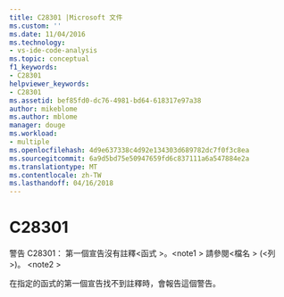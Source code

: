 ```yaml
---
title: C28301 |Microsoft 文件
ms.custom: ''
ms.date: 11/04/2016
ms.technology:
- vs-ide-code-analysis
ms.topic: conceptual
f1_keywords:
- C28301
helpviewer_keywords:
- C28301
ms.assetid: bef85fd0-dc76-4981-bd64-618317e97a38
author: mikeblome
ms.author: mblome
manager: douge
ms.workload:
- multiple
ms.openlocfilehash: 4d9e637338c4d92e134303d689782dc7f0f3c8ea
ms.sourcegitcommit: 6a9d5bd75e50947659fd6c837111a6a547884e2a
ms.translationtype: MT
ms.contentlocale: zh-TW
ms.lasthandoff: 04/16/2018
---
```

# <a name="c28301"></a>C28301
警告 C28301： 第一個宣告沒有註釋\<函式 >。\<note1 > 請參閱\<檔名 > (\<列 >)。 \<note2 >  
  
 在指定的函式的第一個宣告找不到註釋時，會報告這個警告。